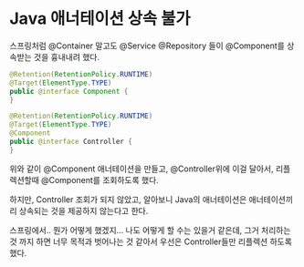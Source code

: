 # Java 애너테이션 상속 불가

스프링처럼 @Container 말고도 @Service @Repository 들이 @Component를 상속받는 것을 흉내내려 했다.

```java
@Retention(RetentionPolicy.RUNTIME)
@Target(ElementType.TYPE)
public @interface Component {
}

@Retention(RetentionPolicy.RUNTIME)
@Target(ElementType.TYPE)
@Component
public @interface Controller {
}
```

위와 같이 @Component 애너테이션을 만들고, @Controller위에 이걸 달아서, 리플렉션할때 @Component를 조회하도록 했다.

하지만, Controller 조회가 되지 않았고, 알아보니 Java의 애너테이션은 애너테이션끼리 상속되는 것을 제공하지 않는다고 한다.

스프링에서.. 뭔가 어떻게 했겠지... 나도 어떻게 할 수는 있을거 같은데, 그거 처리하는 것 까지 하면 너무 목적과 벗어나는 것 같아서 우선은 Controller들만 리플렉션 하도록 했다.
